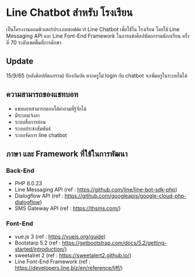 # Line Chatbot สำหรับ โรงเรียน
เป็นโครงงานคอมพิวเตอร์ประเภทซอฟต์แวร์ Line Chatbot เพื่อใช้ใน โรงเรียน โดยใช้ Line Messaging API และ Line Font-End Framework
ในการแข่งศิลปหัตถกรรมนักกเรียน ครั้งที่ 70 ระดับเขตพื้นที่การศึกษา
## Update
15/9/65 (หลังศิลปหัตถกรรม) ป้องกันบัค หากครูไม่ login กับ chatbot จะเพิ่มครูในระบบไม่ได้
## ความสามารถของแชทบอท
- แชทบอทสามารถตอบโต้คำถามที่รู้จักได้
- มีระบบแจ้งลา
- ระบบสื่อการสอน
- ระบบประชาสัมพันธ์
- ระบบจัดการ line chatbot
## ภาษา และ Framework ที่ใช้ในการพัฒนา
### Back-End 
- PHP 8.0.23
- Line Messaging API (ref : https://github.com/line/line-bot-sdk-php)
- Dialogflow API (ref : https://github.com/googleapis/google-cloud-php-dialogflow)
- SMS Gateway API (ref : https://thsms.com/)
### Font-End
- vue.js 3 (ref : https://vuejs.org/guide)
- Bootstarp 5.2 (ref : https://getbootstrap.com/docs/5.2/getting-started/introduction/)
- sweetalret 2 (ref : https://sweetalert2.github.io/)
- Line Font-End Framework (ref : https://developers.line.biz/en/reference/liff/)
